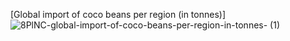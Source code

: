 [Global import of coco beans per region (in tonnes)] ![8PlNC-global-import-of-coco-beans-per-region-in-tonnes- (1)](https://github.com/nicnorman16/datajournalism-fall23/assets/146041166/60360fb0-6cf4-4540-a779-a27ddbfab19e)

